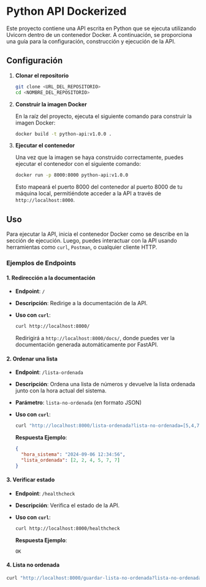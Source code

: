 # Python API Dockerized

Este proyecto contiene una API escrita en Python que se ejecuta utilizando Uvicorn
dentro de un contenedor Docker. A continuación, se proporciona una guía para la configuración,
construcción y ejecución de la API.

## Configuración

1. **Clonar el repositorio**

   ```bash
   git clone <URL_DEL_REPOSITORIO>
   cd <NOMBRE_DEL_REPOSITORIO>
   ```

2. **Construir la imagen Docker**

   En la raíz del proyecto, ejecuta el siguiente comando para construir la imagen Docker:

   ```bash
   docker build -t python-api:v1.0.0 .
   ```

3. **Ejecutar el contenedor**

   Una vez que la imagen se haya construido correctamente, puedes ejecutar el contenedor con el
   siguiente comando:

   ```bash
   docker run -p 8000:8000 python-api:v1.0.0
   ```

   Esto mapeará el puerto 8000 del contenedor al puerto 8000 de tu máquina local,
   permitiéndote acceder a la API a través de `http://localhost:8000`.

## Uso

Para ejecutar la API, inicia el contenedor Docker como se describe en la sección de ejecución.
Luego, puedes interactuar con la API usando herramientas como `curl`, `Postman`, o cualquier cliente HTTP.

### Ejemplos de Endpoints

#### 1. Redirección a la documentación

- **Endpoint**: `/`
- **Descripción**: Redirige a la documentación de la API.
- **Uso con `curl`**:

  ```bash
  curl http://localhost:8000/
  ```

  Redirigirá a `http://localhost:8000/docs/`, donde puedes ver la documentación generada
  automáticamente por FastAPI.

#### 2. Ordenar una lista

- **Endpoint**: `/lista-ordenada`
- **Descripción**: Ordena una lista de números y devuelve la lista ordenada junto
 con la hora actual del sistema.
- **Parámetro**: `lista-no-ordenada` (en formato JSON)
- **Uso con `curl`**:

  ```bash
  curl "http://localhost:8000/lista-ordenada?lista-no-ordenada=[5,4,7,2,7,2]"
  ```

  **Respuesta Ejemplo**:

  ```json
  {
    "hora_sistema": "2024-09-06 12:34:56",
    "lista_ordenada": [2, 2, 4, 5, 7, 7]
  }
  ```

#### 3. Verificar estado

- **Endpoint**: `/healthcheck`
- **Descripción**: Verifica el estado de la API.
- **Uso con `curl`**:

  ```bash
  curl http://localhost:8000/healthcheck
  ```

  **Respuesta Ejemplo**:

  ```text
  OK
  ```

#### 4. Lista no ordenada

  ```bash
  curl "http://localhost:8000/guardar-lista-no-ordenada?lista-no-ordenada=%5B5,4,7,2,7,2%5D"
  ```